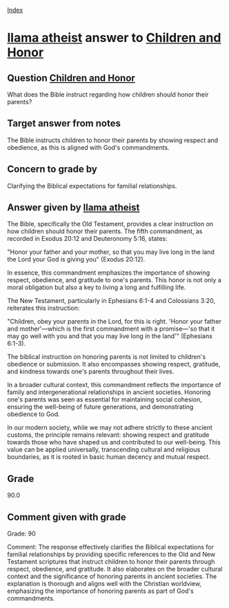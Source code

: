 
[Index](../../index.md)
# [llama atheist](../../answering_models/llama_atheist.md) answer to [Children and Honor](../../questions/Children_and_Honor.md)

## Question [Children and Honor](../../questions/Children_and_Honor.md)
What does the Bible instruct regarding how children should honor their parents?

## Target answer from notes
The Bible instructs children to honor their parents by showing respect and obedience, as this is aligned with God's commandments.

## Concern to grade by
Clarifying the Biblical expectations for familial relationships.

## Answer given by [llama atheist](../../answering_models/llama_atheist.md)
The Bible, specifically the Old Testament, provides a clear instruction on how children should honor their parents. The fifth commandment, as recorded in Exodus 20:12 and Deuteronomy 5:16, states:

"Honor your father and your mother, so that you may live long in the land the Lord your God is giving you" (Exodus 20:12).

In essence, this commandment emphasizes the importance of showing respect, obedience, and gratitude to one's parents. This honor is not only a moral obligation but also a key to living a long and fulfilling life.

The New Testament, particularly in Ephesians 6:1-4 and Colossians 3:20, reiterates this instruction:

"Children, obey your parents in the Lord, for this is right. 'Honor your father and mother'—which is the first commandment with a promise—'so that it may go well with you and that you may live long in the land'" (Ephesians 6:1-3).

The biblical instruction on honoring parents is not limited to children's obedience or submission. It also encompasses showing respect, gratitude, and kindness towards one's parents throughout their lives.

In a broader cultural context, this commandment reflects the importance of family and intergenerational relationships in ancient societies. Honoring one's parents was seen as essential for maintaining social cohesion, ensuring the well-being of future generations, and demonstrating obedience to God.

In our modern society, while we may not adhere strictly to these ancient customs, the principle remains relevant: showing respect and gratitude towards those who have shaped us and contributed to our well-being. This value can be applied universally, transcending cultural and religious boundaries, as it is rooted in basic human decency and mutual respect.

## Grade
90.0

## Comment given with grade
Grade: 90

Comment: The response effectively clarifies the Biblical expectations for familial relationships by providing specific references to the Old and New Testament scriptures that instruct children to honor their parents through respect, obedience, and gratitude. It also elaborates on the broader cultural context and the significance of honoring parents in ancient societies. The explanation is thorough and aligns well with the Christian worldview, emphasizing the importance of honoring parents as part of God's commandments.

